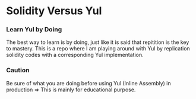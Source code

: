 # Solidity Versus Yul
### Learn Yul by Doing
The best way to learn is by doing, just like it is said that repitition is the key to mastery. This is a repo where I am playing around with Yul by replication solidity codes with a corresponding Yul implementation.

### Caution
Be sure of what you are doing before using Yul (Inline Assembly) in production => This is mainly for educational purpose.

